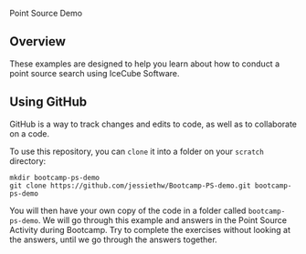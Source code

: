 Point Source Demo

## Overview 
These examples are designed to help you learn about how to conduct a point source search using IceCube Software. 

## Using GitHub
GitHub is a way to track changes and edits to code, as well as to collaborate on a code. 

To use this repository, you can `clone` it into a folder on your `scratch` directory:

```console
mkdir bootcamp-ps-demo
git clone https://github.com/jessiethw/Bootcamp-PS-demo.git bootcamp-ps-demo
```

You will then have your own copy of the code in a folder called `bootcamp-ps-demo`. We will go through this example and answers in the Point Source Activity during Bootcamp. Try to complete the exercises without looking at the answers, until we go through the answers together. 

